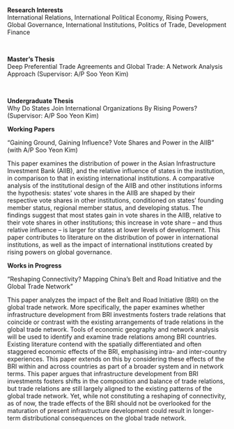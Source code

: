 **Research Interests** <br>
International Relations, International Political Economy, Rising Powers, Global Governance, International Institutions, Politics of Trade, Development Finance

<br>

**Master’s Thesis** <br>
Deep Preferential Trade Agreements and Global Trade: A Network Analysis Approach (Supervisor: A/P Soo Yeon Kim)

<br>

**Undergraduate Thesis** <br>
Why Do States Join International Organizations By Rising Powers? (Supervisor: A/P Soo Yeon Kim)

**Working Papers**

“Gaining Ground, Gaining Influence? Vote Shares and Power in the AIIB” (with A/P Soo Yeon Kim)

  This paper examines the distribution of power in the Asian Infrastructure Investment Bank (AIIB), and the relative influence of states in the institution, in comparison to that in existing international institutions. A comparative analysis of the institutional design of the AIIB and other institutions informs the hypothesis: states’ vote shares in the AIIB are shaped by their respective vote shares in other institutions, conditioned on states’ founding member status, regional member status, and developing status. The findings suggest that most states gain in vote shares in the AIIB, relative to their vote shares in other institutions; this increase in vote share – and thus relative influence – is larger for states at lower levels of development. This paper contributes to literature on the distribution of power in international institutions, as well as the impact of international institutions created by rising powers on global governance.

**Works in Progress** <br>

“Reshaping Connectivity? Mapping China’s Belt and Road Initiative and the Global Trade Network”

  This paper analyzes the impact of the Belt and Road Initiative (BRI) on the global trade network. More specifically, the paper examines whether infrastructure development from BRI investments fosters trade relations that coincide or contrast with the existing arrangements of trade relations in the global trade network. Tools of economic geography and network analysis will be used to identify and examine trade relations among BRI countries. Existing literature contend with the spatially differentiated and often staggered economic effects of the BRI, emphasising intra- and inter-country experiences. This paper extends on this by considering these effects of the BRI within and across countries as part of a broader system and in network terms. This paper argues that infrastructure development from BRI investments fosters shifts in the composition and balance of trade relations, but trade relations are still largely aligned to the existing patterns of the global trade network. Yet, while not constituting a reshaping of connectivity, as of now, the trade effects of the BRI should not be overlooked for the maturation of present infrastructure development could result in longer-term distributional consequences on the global trade network.
